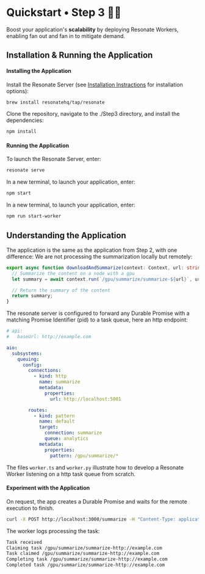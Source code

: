 # Quickstart • Step 3 🏴‍☠️

Boost your application's **scalability** by deploying Resonate Workers, enabling fan out and fan in to mitigate demand.

## Installation & Running the Application

#### Installing the Application

Install the Resonate Server (see [Installation Instractions]() for installation options):

```bash
brew install resonatehq/tap/resonate
```

Clone the repository, navigate to the ./Step3 directory, and install the dependencies:

```bash
npm install
```

#### Running the Application

To launch the Resonate Server, enter:

```bash
resonate serve
```

In a new terminal, to launch your application, enter:

```bash
npm start
```

In a new terminal, to launch your application, enter:

```bash
npm run start-worker
```

## Understanding the Application

The application is the same as the application from Step 2, with one difference: We are not processing the summarization locally but remotely:

```typescript
export async function downloadAndSummarize(context: Context, url: string) {
  // Summarize the content on a node with a gpu
  let summary = await context.run(`/gpu/summarize/summarize-${url}`, url);

  // Return the summary of the content
  return summary;
}
```

The resonate server is configured to forward any Durable Promise with a matching Promise Identifier (pid) to a task queue, here an http endpoint:

```yaml
# api:
#   baseUrl: http://example.com

aio:
  subsystems:
    queuing:
      config:
        connections:
          - kind: http
            name: summarize
            metadata:
              properties:
                url: http://localhost:5001

        routes:
          - kind: pattern
            name: default
            target:
              connection: summarize
              queue: analytics
            metadata:
              properties:
                pattern: /gpu/summarize/*
```

The files `worker.ts` and `worker.py` illustrate how to develop a Resonate Worker listening on a http task queue from scratch.

#### Experiment with the Application

On request, the app creates a Durable Promise and waits for the remote execution to finish.

```bash
curl -X POST http://localhost:3000/summarize -H "Content-Type: application/json" -d '{"url": "http://example.com"}'
```

The worker logs processing the task:

```bash
Task received
Claiming task /gpu/summarize/summarize-http://example.com
Task claimed /gpu/summarize/summarize-http://example.com
Completing task /gpu/summarize/summarize-http://example.com
Completed task /gpu/summarize/summarize-http://example.com
```
